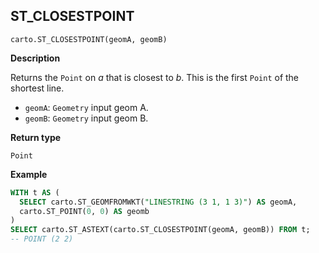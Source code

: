 ## ST_CLOSESTPOINT

```sql:signature
carto.ST_CLOSESTPOINT(geomA, geomB)
```

**Description**

Returns the `Point` on _a_ that is closest to _b_. This is the first `Point` of the shortest line.

* `geomA`: `Geometry` input geom A.
* `geomB`: `Geometry` input geom B.

**Return type**

`Point`

**Example**

```sql
WITH t AS (
  SELECT carto.ST_GEOMFROMWKT("LINESTRING (3 1, 1 3)") AS geomA,
  carto.ST_POINT(0, 0) AS geomb
)
SELECT carto.ST_ASTEXT(carto.ST_CLOSESTPOINT(geomA, geomB)) FROM t;
-- POINT (2 2)
```
